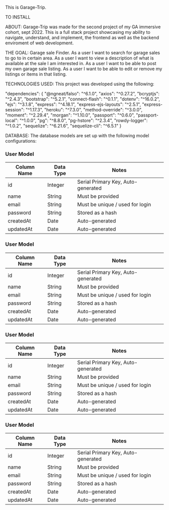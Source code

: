 This is Garage-Trip.

TO INSTALL

ABOUT:
Garage-Trip was made for the second project of my GA immersive cohort, sept 2022.
This is a full stack project showcasing my ability to navigate, understand, and implement, the frontend as well as the backend enviroment of web development. 

THE GOAL:
Garage sale Finder. 
   As a user I want to search for garage sales to go to in certain area.
   As a user I want to view a description of what is available at the sale I am interested in.
   As a user I want to be able to post my own garage sale listing.
   As a user I want to be able to edit or remove my listings or items in that listing.

TECHNOLOGIES USED:
This project was developed using the following: 

"dependencies": {
    "@ngneat/falso": "^6.1.0",
    "axios": "^0.27.2",
    "bcryptjs": "^2.4.3",
    "bootstrap": "^5.2.1",
    "connect-flash": "^0.1.1",
    "dotenv": "^16.0.2",
    "ejs": "^3.1.8",
    "express": "^4.18.1",
    "express-ejs-layouts": "^2.5.1",
    "express-session": "^1.17.3",
    "heroku": "^7.3.0",
    "method-override": "^3.0.0",
    "moment": "^2.29.4",
    "morgan": "^1.10.0",
    "passport": "^0.6.0",
    "passport-local": "^1.0.0",
    "pg": "^8.8.0",
    "pg-hstore": "^2.3.4",
    "rowdy-logger": "^1.0.2",
    "sequelize": "^6.21.6",
    "sequelize-cli": "^6.5.1"
}

DATABASE:
The database models are set up with the following model configurations:

### User Model

| Column Name | Data Type | Notes                              |
| ----------- | --------- | ---------------------------------- |
| id          | Integer   | Serial Primary Key, Auto-generated |
| name        | String    | Must be provided                   |
| email       | String    | Must be unique / used for login    |
| password    | String    | Stored as a hash                   |
| createdAt   | Date      | Auto-generated                     |
| updatedAt   | Date      | Auto-generated                     |


### User Model

| Column Name | Data Type | Notes                              |
| ----------- | --------- | ---------------------------------- |
| id          | Integer   | Serial Primary Key, Auto-generated |
| name        | String    | Must be provided                   |
| email       | String    | Must be unique / used for login    |
| password    | String    | Stored as a hash                   |
| createdAt   | Date      | Auto-generated                     |
| updatedAt   | Date      | Auto-generated                     |


### User Model

| Column Name | Data Type | Notes                              |
| ----------- | --------- | ---------------------------------- |
| id          | Integer   | Serial Primary Key, Auto-generated |
| name        | String    | Must be provided                   |
| email       | String    | Must be unique / used for login    |
| password    | String    | Stored as a hash                   |
| createdAt   | Date      | Auto-generated                     |
| updatedAt   | Date      | Auto-generated                     |


### User Model

| Column Name | Data Type | Notes                              |
| ----------- | --------- | ---------------------------------- |
| id          | Integer   | Serial Primary Key, Auto-generated |
| name        | String    | Must be provided                   |
| email       | String    | Must be unique / used for login    |
| password    | String    | Stored as a hash                   |
| createdAt   | Date      | Auto-generated                     |
| updatedAt   | Date      | Auto-generated                     |












